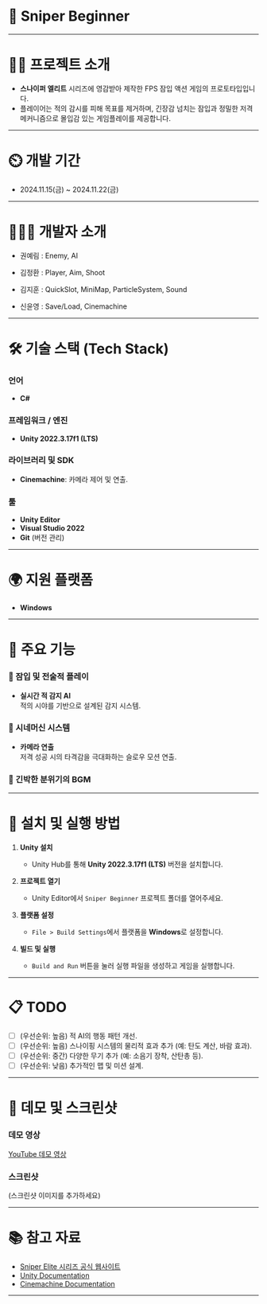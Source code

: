 # 🎯 Sniper Beginner

---

# 👨‍🏫 프로젝트 소개

- **스나이퍼 엘리트** 시리즈에 영감받아 제작한 FPS 잠입 액션 게임의 프로토타입입니다.
- 플레이어는 적의 감시를 피해 목표를 제거하며, 긴장감 넘치는 잠입과 정밀한 저격 메커니즘으로 몰입감 있는 게임플레이를 제공합니다.

---

# ⏲️ 개발 기간

- 2024.11.15(금) ~ 2024.11.22(금)

---

# 🧑‍🤝‍🧑 개발자 소개

- 권예림 : Enemy, AI

- 김정환 : Player, Aim, Shoot

- 김지훈 : QuickSlot, MiniMap, ParticleSystem, Sound

- 신윤영 : Save/Load, Cinemachine

---

# 🛠️ 기술 스택 (Tech Stack)

### 언어
- **C#**

### 프레임워크 / 엔진
- **Unity 2022.3.17f1 (LTS)**

### 라이브러리 및 SDK
- **Cinemachine**: 카메라 제어 및 연출.

### 툴
- **Unity Editor**
- **Visual Studio 2022**
- **Git** (버전 관리)

---

# 🌍 지원 플랫폼

- **Windows**

---

# 🌟 주요 기능

### 🔹 잠입 및 전술적 플레이
- **실시간 적 감지 AI**  
  적의 시야를 기반으로 설계된 감지 시스템.

### 🔹 시네머신 시스템
- **카메라 연출**  
  저격 성공 시의 타격감을 극대화하는 슬로우 모션 연출.

### 🔹 긴박한 분위기의 BGM

---

# 🚀 설치 및 실행 방법

1. **Unity 설치**
   - Unity Hub를 통해 **Unity 2022.3.17f1 (LTS)** 버전을 설치합니다.

2. **프로젝트 열기**
   - Unity Editor에서 `Sniper Beginner` 프로젝트 폴더를 열어주세요.

3. **플랫폼 설정**
   - `File > Build Settings`에서 플랫폼을 **Windows**로 설정합니다.

4. **빌드 및 실행**
   - `Build and Run` 버튼을 눌러 실행 파일을 생성하고 게임을 실행합니다.

---

# 📋 TODO

- [ ] (우선순위: 높음) 적 AI의 행동 패턴 개선.
- [ ] (우선순위: 높음) 스나이핑 시스템의 물리적 효과 추가 (예: 탄도 계산, 바람 효과).
- [ ] (우선순위: 중간) 다양한 무기 추가 (예: 소음기 장착, 산탄총 등).
- [ ] (우선순위: 낮음) 추가적인 맵 및 미션 설계.

---

# 🎥 데모 및 스크린샷

### 데모 영상
[YouTube 데모 영상](https://youtube.com/yourdemo)

### 스크린샷
(스크린샷 이미지를 추가하세요)

---

# 📚 참고 자료

- [Sniper Elite 시리즈 공식 웹사이트](https://sniperelite.com/ko-kr)
- [Unity Documentation](https://docs.unity3d.com/Manual/index.html)
- [Cinemachine Documentation](https://docs.unity3d.com/Packages/com.unity.cinemachine@2.6/manual/index.html)

---
